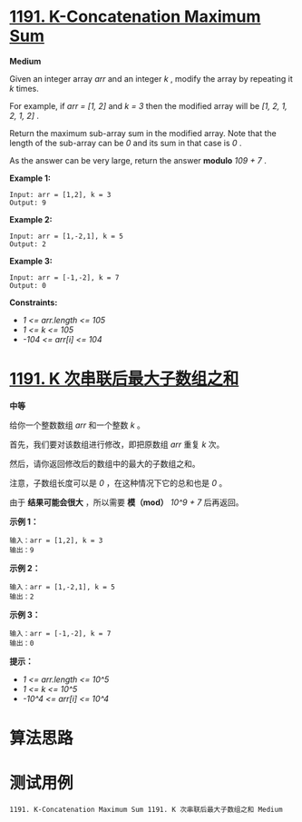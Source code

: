 # [1191. K-Concatenation Maximum Sum][enTitle]

**Medium**

Given an integer array  *arr*  and an integer  *k* , modify the array by repeating it  *k*  times.

For example, if  *arr = [1, 2]*  and  *k = 3* then the modified array will be  *[1, 2, 1, 2, 1, 2]* .

Return the maximum sub-array sum in the modified array. Note that the length of the sub-array can be  *0*  and its sum in that case is  *0* .

As the answer can be very large, return the answer **modulo**   *109 + 7* .



**Example 1:** 

```
Input: arr = [1,2], k = 3
Output: 9

```

**Example 2:** 

```
Input: arr = [1,-2,1], k = 5
Output: 2

```

**Example 3:** 

```
Input: arr = [-1,-2], k = 7
Output: 0

```



**Constraints:** 

-  *1 <= arr.length <= 105*  
-  *1 <= k <= 105*  
-  *-104 <= arr[i] <= 104* 


# [1191. K 次串联后最大子数组之和][cnTitle]

**中等**

给你一个整数数组  *arr*  和一个整数  *k* 。

首先，我们要对该数组进行修改，即把原数组  *arr*  重复  *k*  次。


然后，请你返回修改后的数组中的最大的子数组之和。

注意，子数组长度可以是  *0* ，在这种情况下它的总和也是  *0* 。

由于 **结果可能会很大** ，所以需要 **模（mod）**   *10^9 + 7*  后再返回。



**示例 1：** 

```
输入：arr = [1,2], k = 3
输出：9

```

**示例 2：** 

```
输入：arr = [1,-2,1], k = 5
输出：2

```

**示例 3：** 

```
输入：arr = [-1,-2], k = 7
输出：0

```



**提示：** 

-  *1 <= arr.length <= 10^5*  
-  *1 <= k <= 10^5*  
-  *-10^4 <= arr[i] <= 10^4* 




# 算法思路

# 测试用例
```
1191. K-Concatenation Maximum Sum 1191. K 次串联后最大子数组之和 Medium
```

[enTitle]: https://leetcode.com/problems/k-concatenation-maximum-sum/
[cnTitle]: https://leetcode-cn.com/problems/k-concatenation-maximum-sum/

